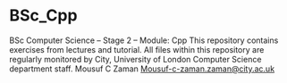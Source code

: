 # BSc_Cpp
 BSc Computer Science – Stage 2 – Module: Cpp This repository contains exercises from lectures and tutorial.  All files within this repository are regularly monitored by City, University of London Computer Science department staff. Mousuf C Zaman Mousuf-c-zaman.zaman@city.ac.uk
